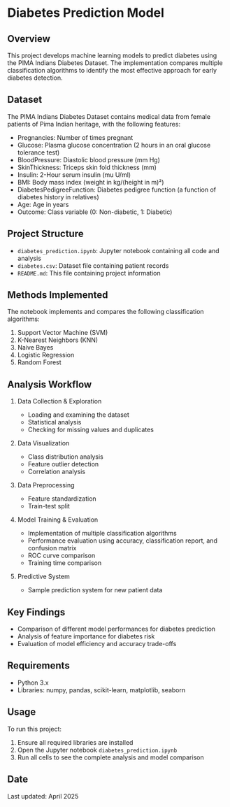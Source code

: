 # Diabetes Prediction Model

## Overview
This project develops machine learning models to predict diabetes using the PIMA Indians Diabetes Dataset. The implementation compares multiple classification algorithms to identify the most effective approach for early diabetes detection.

## Dataset
The PIMA Indians Diabetes Dataset contains medical data from female patients of Pima Indian heritage, with the following features:
- Pregnancies: Number of times pregnant
- Glucose: Plasma glucose concentration (2 hours in an oral glucose tolerance test)
- BloodPressure: Diastolic blood pressure (mm Hg)
- SkinThickness: Triceps skin fold thickness (mm)
- Insulin: 2-Hour serum insulin (mu U/ml)
- BMI: Body mass index (weight in kg/(height in m)²)
- DiabetesPedigreeFunction: Diabetes pedigree function (a function of diabetes history in relatives)
- Age: Age in years
- Outcome: Class variable (0: Non-diabetic, 1: Diabetic)

## Project Structure
- `diabetes_prediction.ipynb`: Jupyter notebook containing all code and analysis
- `diabetes.csv`: Dataset file containing patient records
- `README.md`: This file containing project information

## Methods Implemented
The notebook implements and compares the following classification algorithms:
1. Support Vector Machine (SVM)
2. K-Nearest Neighbors (KNN)
3. Naive Bayes
4. Logistic Regression
5. Random Forest

## Analysis Workflow
1. Data Collection & Exploration
   - Loading and examining the dataset
   - Statistical analysis
   - Checking for missing values and duplicates

2. Data Visualization
   - Class distribution analysis
   - Feature outlier detection
   - Correlation analysis

3. Data Preprocessing
   - Feature standardization
   - Train-test split

4. Model Training & Evaluation
   - Implementation of multiple classification algorithms
   - Performance evaluation using accuracy, classification report, and confusion matrix
   - ROC curve comparison
   - Training time comparison

5. Predictive System
   - Sample prediction system for new patient data

## Key Findings
- Comparison of different model performances for diabetes prediction
- Analysis of feature importance for diabetes risk
- Evaluation of model efficiency and accuracy trade-offs

## Requirements
- Python 3.x
- Libraries: numpy, pandas, scikit-learn, matplotlib, seaborn

## Usage
To run this project:
1. Ensure all required libraries are installed
2. Open the Jupyter notebook `diabetes_prediction.ipynb`
3. Run all cells to see the complete analysis and model comparison

## Date
Last updated: April 2025